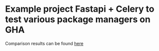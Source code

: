 Example project Fastapi + Celery to test various package managers on GHA
========

Comparison results can be found [here](https://github.com/mwidera/python-packaging/actions/workflows/compare.yaml)